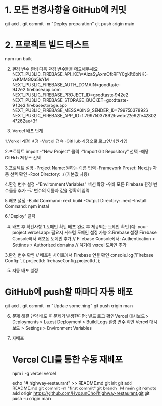 # 1. 모든 변경사항을 GitHub에 커밋
git add .
git commit -m "Deploy preparation"
git push origin main

# 2. 프로젝트 빌드 테스트
npm run build

2. 환경 변수 준비
다음 환경 변수들을 메모해두세요:
NEXT_PUBLIC_FIREBASE_API_KEY=AIzaSyAxmOfbRFY0gkTt6bNK3-vcKMMGQa5lsYM
NEXT_PUBLIC_FIREBASE_AUTH_DOMAIN=goodtaste-942e2.firebaseapp.com
NEXT_PUBLIC_FIREBASE_PROJECT_ID=goodtaste-942e2
NEXT_PUBLIC_FIREBASE_STORAGE_BUCKET=goodtaste-942e2.firebasestorage.app
NEXT_PUBLIC_FIREBASE_MESSAGING_SENDER_ID=799750378926
NEXT_PUBLIC_FIREBASE_APP_ID=1:799750378926:web:22e92fe4280247262ae43f

3. Vercel 배포 단계

1.Vercel 계정 설정
-Vercel 접속
-GitHub 계정으로 로그인/회원가입

2.프로젝트 import
-"New Project" 클릭
-"Import Git Repository" 선택
-해당 GitHub 저장소 선택

3.프로젝트 설정
-Project Name: 원하는 이름 입력
-Framework Preset: Next.js 자동 선택 확인
-Root Directory: ./ (기본값 사용)

4.환경 변수 설정
-"Environment Variables" 섹션 확장
-위의 모든 Firebase 환경 변수들을 추가
-각 변수의 이름과 값을 정확히 입력

5.배포 설정
-Build Command: next build
-Output Directory: .next
-Install Command: npm install

6."Deploy" 클릭


4. 배포 후 확인사항
1.도메인 확인
배포 완료 후 제공되는 도메인 확인 (예: your-project.vercel.app)
필요시 커스텀 도메인 설정 가능
2.Firebase 설정
Firebase Console에서 배포된 도메인 추가
   // Firebase Console에서:
   Authentication > Settings > Authorized domains
   // 여기에 vercel 도메인 추가

3.환경 변수 확인
   // 배포된 사이트에서 Firebase 연결 확인
   console.log('Firebase Config:', {
     projectId: firebaseConfig.projectId
   });

5. 자동 배포 설정
# GitHub에 push할 때마다 자동 배포
git add .
git commit -m "Update something"
git push origin main

6. 문제 해결
만약 배포 후 문제가 발생한다면:
빌드 로그 확인
Vercel 대시보드 > Deployments > Latest Deployment > Build Logs
환경 변수 확인
Vercel 대시보드 > Settings > Environment Variables
3. 재배포
   # Vercel CLI를 통한 수동 재배포
   npm i -g vercel
   vercel



   echo "# highway-restaurant" >> README.md
git init
git add README.md
git commit -m "first commit"
git branch -M main
git remote add origin https://github.com/HyosunChoi/highway-restaurant.git
git push -u origin main